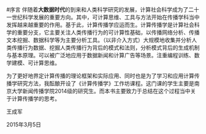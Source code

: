 #序言
伴随着**大数据时代**的到来和人类科学研究的发展，计算社会科学成为了二十一世纪科学发展的重要方向。其中，可计算思维、工具与方法开始在传播学科当中发挥越来越重要的作用。基于此，计算传播学应运而生。计算传播学是计算社会科学的重要分支，它主要关注人类传播行为的可计算性基础，以传播网络分析、传播文本挖掘、数据科学等为主要分析工具。（以非介入方式）大规模地收集并分析人类传播行为数据、挖掘人类传播行为背后的模式和法则，分析模式背后的生成机制与基本原理。可以被广泛地应用于数据新闻和计算广告等场景。注重编程训练、数学建模、可计算思维。

为了更好地界定计算传播的理论框架和实际应用、同时也是为了学习和应用计算传播学研究方法，我酝酿开设了《计算传播学》工作坊课程。这门课的学生主要是南京大学新闻传播学院2014级的研究生。而本书主要致力于总结在这个过程当中关于计算传播学的思考。

王成军 

2015年3月5日





